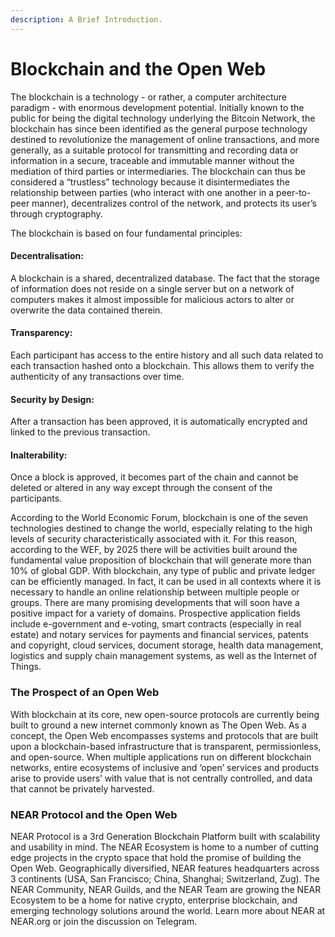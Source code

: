 ```yaml
---
description: A Brief Introduction.
---
```


# Blockchain and the Open Web

The blockchain is a technology - or rather, a computer architecture paradigm - with enormous development potential. Initially known to the public for being the digital technology underlying the Bitcoin Network, the blockchain has since been identified as the general purpose technology destined to revolutionize the management of online transactions, and more generally, as a suitable protocol for transmitting and recording data or information in a secure, traceable and immutable manner without the mediation of third parties or intermediaries. The blockchain can thus be considered a “trustless” technology because it disintermediates the relationship between parties (who interact with one another in a peer-to-peer manner), decentralizes control of the network, and protects its user’s through cryptography.

The blockchain is based on four fundamental principles:

#### Decentralisation:&#x20;

A blockchain is a shared, decentralized database. The fact that the storage of information does not reside on a single server but on a network of computers makes it almost impossible for malicious actors to alter or overwrite the data contained therein.

#### Transparency:&#x20;

Each participant has access to the entire history and all such data related to each transaction hashed onto a blockchain. This allows them to verify the authenticity of any transactions over time.

#### Security by Design:&#x20;

After a transaction has been approved, it is automatically encrypted and linked to the previous transaction.

#### Inalterability:&#x20;

Once a block is approved, it becomes part of the chain and cannot be deleted or altered in any way except through the consent of the participants.

According to the World Economic Forum, blockchain is one of the seven technologies destined to change the world, especially relating to the high levels of security characteristically associated with it. For this reason, according to the WEF, by 2025 there will be activities built around the fundamental value proposition of blockchain that will generate more than 10% of global GDP. With blockchain, any type of public and private ledger can be efficiently managed. In fact, it can be used in all contexts where it is necessary to handle an online relationship between multiple people or groups. There are many promising developments that will soon have a positive impact for a variety of domains. Prospective application fields include e-government and e-voting, smart contracts (especially in real estate) and notary services for payments and financial services, patents and copyright, cloud services, document storage, health data management, logistics and supply chain management systems, as well as the Internet of Things.

### The Prospect of an Open Web

With blockchain at its core, new open-source protocols are currently being built to ground a new internet commonly known as The Open Web. As a concept, the Open Web encompasses systems and protocols that are built upon a blockchain-based infrastructure that is transparent, permissionless, and open-source. When multiple applications run on different blockchain networks, entire ecosystems of inclusive and ‘open’ services and products arise to provide users’ with value that is not centrally controlled, and data that cannot be privately harvested.

### NEAR Protocol and the Open Web

NEAR Protocol is a 3rd Generation Blockchain Platform built with scalability and usability in mind. The NEAR Ecosystem is home to a number of cutting edge projects in the crypto space that hold the promise of building the Open Web. Geographically diversified, NEAR features headquarters across 3 continents (USA, San Francisco; China, Shanghai; Switzerland, Zug). The NEAR Community, NEAR Guilds, and the NEAR Team are growing the NEAR Ecosystem to be a home for native crypto, enterprise blockchain, and emerging technology solutions around the world. Learn more about NEAR at NEAR.org or join the discussion on Telegram.
